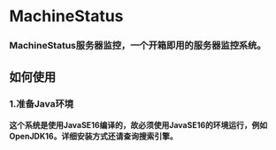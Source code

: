 # MachineStatus
### MachineStatus服务器监控，一个开箱即用的服务器监控系统。
## 如何使用
### 1.准备Java环境
**这个系统是使用JavaSE16编译的，故必须使用JavaSE16的环境运行，例如OpenJDK16。详细安装方式还请查询搜索引擎。**

